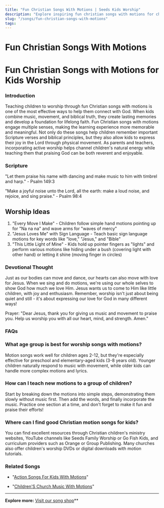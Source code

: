 ```yaml
---
title: "Fun Christian Songs With Motions | Seeds Kids Worship"
description: "Explore inspiring fun christian songs with motions for children's worship and faith development. Biblical music resources for families and ministry."
slug: "/songs/fun-christian-songs-with-motions"
tags:
---
```


# Fun Christian Songs With Motions

# Fun Christian Songs with Motions for Kids Worship

### Introduction
Teaching children to worship through fun Christian songs with motions is one of the most effective ways to help them connect with God. When kids combine music, movement, and biblical truth, they create lasting memories and develop a foundation for lifelong faith. Fun Christian songs with motions engage multiple senses, making the learning experience more memorable and meaningful. Not only do these songs help children remember important Scripture verses and biblical principles, but they also allow kids to express their joy in the Lord through physical movement. As parents and teachers, incorporating active worship helps channel children's natural energy while teaching them that praising God can be both reverent and enjoyable.

### Scripture
"Let them praise his name with dancing and make music to him with timbrel and harp." - Psalm 149:3

"Make a joyful noise unto the Lord, all the earth: make a loud noise, and rejoice, and sing praise." - Psalm 98:4

## Worship Ideas
1. "Every Move I Make" - Children follow simple hand motions pointing up for "Na na na" and wave arms for "waves of mercy"
2. "Jesus Loves Me" with Sign Language - Teach basic sign language motions for key words like "love," "Jesus," and "Bible"
3. "This Little Light of Mine" - Kids hold up pointer fingers as "lights" and perform various motions like hiding under a bush (covering light with other hand) or letting it shine (moving finger in circles)

### Devotional Thought
Just as our bodies can move and dance, our hearts can also move with love for Jesus. When we sing and do motions, we're using our whole selves to show God how much we love Him. Jesus wants us to come to Him like little children, with joy and enthusiasm. Remember, worship isn't just about being quiet and still - it's about expressing our love for God in many different ways!

Prayer: "Dear Jesus, thank you for giving us music and movement to praise you. Help us worship you with all our heart, mind, and strength. Amen."

### FAQs

### What age group is best for worship songs with motions?
Motion songs work well for children ages 2-12, but they're especially effective for preschool and elementary-aged kids (3-8 years old). Younger children naturally respond to music with movement, while older kids can handle more complex motions and lyrics.

### How can I teach new motions to a group of children?
Start by breaking down the motions into simple steps, demonstrating them slowly without music first. Then add the words, and finally incorporate the music. Practice one section at a time, and don't forget to make it fun and praise their efforts!

### Where can I find good Christian motion songs for kids?
You can find excellent resources through Christian children's ministry websites, YouTube channels like Seeds Family Worship or Go Fish Kids, and curriculum providers such as Orange or Group Publishing. Many churches also offer children's worship DVDs or digital downloads with motion tutorials.

### Related Songs

- "[Action Songs For Kids With Motions](/songs/action-songs-for-kids-with-motions/)"

- "[Children'S Church Music With Motions](/songs/children-s-church-music-with-motions/)"

---

**Explore more:** [Visit our song shop](https://seedskidsworship.com/shop)**

<!-- Schema Markup -->
<script type="application/ld+json">
{
  "@context": "https://schema.org",
  "@type": "MusicRecording",
  "name": "Fun Christian Songs With Motions",
  "byArtist": {
    "@type": "MusicGroup",
    "name": "Seeds Kids Worship"
  },
  "isFamilyFriendly": true,
  "url": "https://seedskidsworship.com/songs/fun-christian-songs-with-motions/"
}
</script>